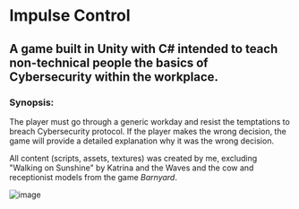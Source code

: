 # Impulse Control
## A game built in Unity with C# intended to teach non-technical people the basics of Cybersecurity within the workplace.
### Synopsis: 
 The player must go through a generic workday and resist the temptations to breach Cybersecurity protocol. If the player makes the wrong decision, the game will provide a detailed explanation why it was the wrong decision.
 
 All content (scripts, assets, textures) was created by me, excluding "Walking on Sunshine" by Katrina and the Waves and the cow and receptionist models from the game _Barnyard_.
 
![image](https://github.com/andrewklundtFT/ImpulseControl/assets/128536693/d7bb130d-35ac-413a-a03f-bb7e83b44bb6)
